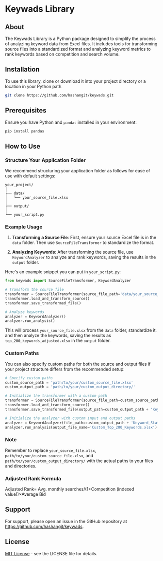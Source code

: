# Keywads Library

## About

The Keywads Library is a Python package designed to simplify the process of analyzing keyword data from Excel files. It includes tools for transforming source files into a standardized format and analyzing keyword metrics to rank keywords based on competition and search volume.

## Installation

To use this library, clone or download it into your project directory or a location in your Python path.

```bash
git clone https://github.com/hashangit/keywads.git
```

## Prerequisites

Ensure you have Python and `pandas` installed in your environment:

```bash
pip install pandas
```

## How to Use

### Structure Your Application Folder

We recommend structuring your application folder as follows for ease of use with default settings:

```
your_project/
│
├── data/
│   └── your_source_file.xlsx
│
├── output/
│
└── your_script.py
```

### Example Usage

1. **Transforming a Source File**: First, ensure your source Excel file is in the `data` folder. Then use `SourceFileTransformer` to standardize the format.

2. **Analyzing Keywords**: After transforming the source file, use `KeywordAnalyzer` to analyze and rank keywords, saving the results in the `output` folder.

Here's an example snippet you can put in `your_script.py`:

```python
from keywads import SourceFileTransformer, KeywordAnalyzer

# Transform the source file
transformer = SourceFileTransformer(source_file_path='data/your_source_file.xlsx')
transformer.load_and_transform_source()
transformer.save_transformed_file()

# Analyze keywords
analyzer = KeywordAnalyzer()
analyzer.run_analysis()
```

This will process `your_source_file.xlsx` from the `data` folder, standardize it, and then analyze the keywords, saving the results as `top_200_keywords_adjusted.xlsx` in the `output` folder.

### Custom Paths

You can also specify custom paths for both the source and output files if your project structure differs from the recommended setup:

```python
# Specify custom paths
custom_source_path = 'path/to/your/custom_source_file.xlsx'
custom_output_path = 'path/to/your/custom_output_directory/'

# Initialize the transformer with a custom path
transformer = SourceFileTransformer(source_file_path=custom_source_path)
transformer.load_and_transform_source()
transformer.save_transformed_file(output_path=custom_output_path + 'Keyword_Stat.xlsx')

# Initialize the analyzer with custom input and output paths
analyzer = KeywordAnalyzer(file_path=custom_output_path + 'Keyword_Stat.xlsx')
analyzer.run_analysis(output_file_name='Custom_Top_200_Keywords.xlsx')
```

### Note

Remember to replace `your_source_file.xlsx`, `path/to/your/custom_source_file.xlsx`, and `path/to/your/custom_output_directory/` with the actual paths to your files and directories.

### Adjusted Rank Formula
Adjusted Rank= Avg. monthly searches/(1+Competition (indexed value))×Average Bid
​


## Support

For support, please open an issue in the GitHub repository at https://github.com/hashangit/keywads.

## License

[MIT License](LICENSE) - see the LICENSE file for details.
